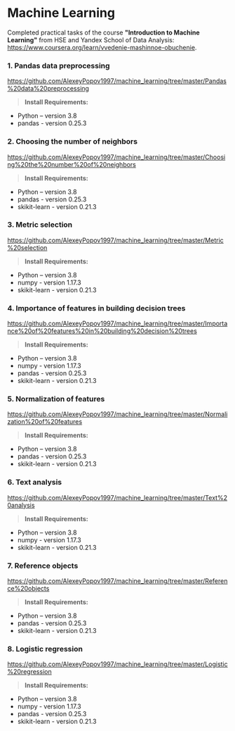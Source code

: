 # Machine Learning

Completed practical tasks of the course **"Introduction to Machine Learning"** from HSE and Yandex School of Data Analysis: https://www.coursera.org/learn/vvedenie-mashinnoe-obuchenie.

### 1. Pandas data preprocessing
https://github.com/AlexeyPopov1997/machine_learning/tree/master/Pandas%20data%20preprocessing
>**Install Requirements:** 
* Python – version 3.8
* pandas - version 0.25.3

### 2. Choosing the number of neighbors
https://github.com/AlexeyPopov1997/machine_learning/tree/master/Choosing%20the%20number%20of%20neighbors
>**Install Requirements:** 
* Python – version 3.8
* pandas - version 0.25.3
* skikit-learn - version 0.21.3

### 3. Metric selection
https://github.com/AlexeyPopov1997/machine_learning/tree/master/Metric%20selection
>**Install Requirements:** 
* Python – version 3.8
* numpy - version 1.17.3
* skikit-learn - version 0.21.3

### 4. Importance of features in building decision trees
https://github.com/AlexeyPopov1997/machine_learning/tree/master/Importance%20of%20features%20in%20building%20decision%20trees
>**Install Requirements:** 
* Python – version 3.8
* numpy - version 1.17.3
* pandas - version 0.25.3
* skikit-learn - version 0.21.3

### 5. Normalization of features
https://github.com/AlexeyPopov1997/machine_learning/tree/master/Normalization%20of%20features
>**Install Requirements:** 
* Python – version 3.8
* pandas - version 0.25.3
* skikit-learn - version 0.21.3

### 6. Text analysis
https://github.com/AlexeyPopov1997/machine_learning/tree/master/Text%20analysis
>**Install Requirements:** 
* Python – version 3.8
* numpy - version 1.17.3
* skikit-learn - version 0.21.3

### 7. Reference objects
https://github.com/AlexeyPopov1997/machine_learning/tree/master/Reference%20objects
>**Install Requirements:** 
* Python – version 3.8
* pandas - version 0.25.3
* skikit-learn - version 0.21.3

### 8. Logistic regression
https://github.com/AlexeyPopov1997/machine_learning/tree/master/Logistic%20regression
>**Install Requirements:** 
* Python – version 3.8
* numpy - version 1.17.3
* pandas - version 0.25.3
* skikit-learn - version 0.21.3
